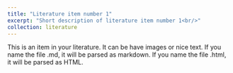 ```yaml
---
title: "Literature item number 1"
excerpt: "Short description of literature item number 1<br/>"
collection: literature
---
```


This is an item in your literature. It can be have images or nice text. If you name the file .md, it will be parsed as markdown. If you name the file .html, it will be parsed as HTML. 

